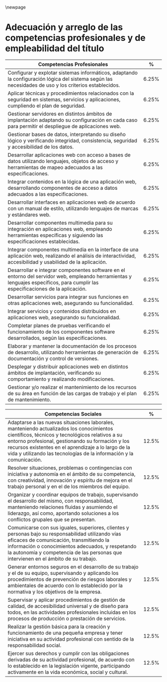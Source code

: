 \newpage

# Adecuación y arreglo de las competencias profesionales y de empleabilidad del título 

|Competencias Profesionales | %  |
|---------------------------|----|
 | Configurar y explotar sistemas informáticos, adaptando la configuración lógica del sistema según las necesidades de uso y los criterios establecidos.|6.25%  |
 | Aplicar técnicas y procedimientos relacionados con la seguridad en sistemas, servicios y aplicaciones, cumpliendo el plan de seguridad.|6.25%  |
 | Gestionar servidores en distintos ámbitos de implantación adaptando su configuración en cada caso para permitir el despliegue de aplicaciones web.|6.25%  |
 | Gestionar bases de datos, interpretando su diseño lógico y verificando integridad, consistencia, seguridad y accesibilidad de los datos.|6.25%  |
 | Desarrollar aplicaciones web con acceso a bases de datos utilizando lenguajes, objetos de acceso y herramientas de mapeo adecuados a las especificaciones.|6.25%  |
 | Integrar contenidos en la lógica de una aplicación web, desarrollando componentes de acceso a datos adecuados a las especificaciones.|6.25%  |
 | Desarrollar interfaces en aplicaciones web de acuerdo con un manual de estilo, utilizando lenguajes de marcas y estándares web.|6.25%  |
 | Desarrollar componentes multimedia para su integración en aplicaciones web, empleando herramientas específicas y siguiendo las especificaciones establecidas.|6.25%  |
 | Integrar componentes multimedia en la interface de una aplicación web, realizando el análisis de interactividad, accesibilidad y usabilidad de la aplicación.|6.25%  |
 | Desarrollar e integrar componentes software en el entorno del servidor web, empleando herramientas y lenguajes específicos, para cumplir las especificaciones de la aplicación.|6.25%  |
 | Desarrollar servicios para integrar sus funciones en otras aplicaciones web, asegurando su funcionalidad.|6.25%  |
 | Integrar servicios y contenidos distribuidos en aplicaciones web, asegurando su funcionalidad.|6.25%  |
 | Completar planes de pruebas verificando el funcionamiento de los componentes software desarrollados, según las especificaciones.|6.25%  |
 | Elaborar y mantener la documentación de los procesos de desarrollo, utilizando herramientas de generación de documentación y control de versiones.|6.25%  |
 | Desplegar y distribuir aplicaciones web en distintos ámbitos de implantación, verificando su comportamiento y realizando modificaciones.|6.25%  |
 | Gestionar y/o realizar el mantenimiento de los recursos de su área en función de las cargas de trabajo y el plan de mantenimiento.|6.25%  |

|Competencias Sociales | %  |
|----------------------|----|
 | Adaptarse a las nuevas situaciones laborales, manteniendo actualizados los conocimientos científicos, técnicos y tecnológicos relativos a su entorno profesional, gestionando su formación y los recursos existentes en el aprendizaje a lo largo de la vida y utilizando las tecnologías de la información y la comunicación.|12.5%  |
 | Resolver situaciones, problemas o contingencias con iniciativa y autonomía en el ámbito de su competencia, con creatividad, innovación y espíritu de mejora en el trabajo personal y en el de los miembros del equipo.|12.5%  |
 | Organizar y coordinar equipos de trabajo, supervisando el desarrollo del mismo, con responsabilidad, manteniendo relaciones fluidas y asumiendo el liderazgo, así como, aportando soluciones a los conflictos grupales que se presentan.|12.5%  |
 | Comunicarse con sus iguales, superiores, clientes y personas bajo su responsabilidad utilizando vías eficaces de comunicación, transmitiendo la información o conocimientos adecuados, y respetando la autonomía y competencia de las personas que intervienen en el ámbito de su trabajo.|12.5%  |
 |  Generar entornos seguros en el desarrollo de su trabajo y el de su equipo, supervisando y aplicando los procedimientos de prevención de riesgos laborales y ambientales de acuerdo con lo establecido por la normativa y los objetivos de la empresa.|12.5%  |
 |  Supervisar y aplicar procedimientos de gestión de calidad, de accesibilidad universal y de diseño para todos, en las actividades profesionales incluidas en los procesos de producción o prestación de servicios.|12.5%  |
 |  Realizar la gestión básica para la creación y funcionamiento de una pequeña empresa y tener iniciativa en su actividad profesional con sentido de la responsabilidad social.|12.5%  |
 |  Ejercer sus derechos y cumplir con las obligaciones derivadas de su actividad profesional, de acuerdo con lo establecido en la legislación vigente, participando activamente en la vida económica, social y cultural.|12.5%  |
